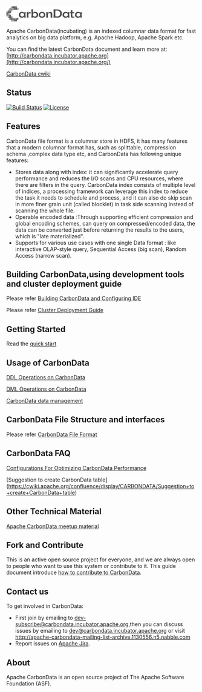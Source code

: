 <!--
    Licensed to the Apache Software Foundation (ASF) under one
    or more contributor license agreements.  See the NOTICE file
    distributed with this work for additional information
    regarding copyright ownership.  The ASF licenses this file
    to you under the Apache License, Version 2.0 (the
    "License"); you may not use this file except in compliance
    with the License.  You may obtain a copy of the License at

      http://www.apache.org/licenses/LICENSE-2.0

    Unless required by applicable law or agreed to in writing,
    software distributed under the License is distributed on an
    "AS IS" BASIS, WITHOUT WARRANTIES OR CONDITIONS OF ANY
    KIND, either express or implied.  See the License for the
    specific language governing permissions and limitations
    under the License.
-->

<img src="/docs/images/format/CarbonData_logo.png" width="200" height="40">

Apache CarbonData(incubating) is an indexed columnar data format for fast analytics on big data platform, e.g. Apache Hadoop, Apache Spark etc.

You can find the latest CarbonData document and learn more at:
[http://carbondata.incubator.apache.org](http://carbondata.incubator.apache.org/)

[CarbonData cwiki](https://cwiki.apache.org/confluence/display/CARBONDATA/)

## Status
[![Build Status](https://travis-ci.org/apache/incubator-carbondata.svg?branch=master)](https://travis-ci.org/apache/incubator-carbondata)
[![License](https://img.shields.io/badge/license-Apache%202-4EB1BA.svg)](https://www.apache.org/licenses/LICENSE-2.0.html)

## Features
CarbonData file format is a columnar store in HDFS, it has many features that a modern columnar format has, such as splittable, compression schema ,complex data type etc, and CarbonData has following unique features:
* Stores data along with index: it can significantly accelerate query performance and reduces the I/O scans and CPU resources, where there are filters in the query.  CarbonData index consists of multiple level of indices, a processing framework can leverage this index to reduce the task it needs to schedule and process, and it can also do skip scan in more finer grain unit (called blocklet) in task side scanning instead of scanning the whole file. 
* Operable encoded data :Through supporting efficient compression and global encoding schemes, can query on compressed/encoded data, the data can be converted just before returning the results to the users, which is "late materialized". 
* Supports for various use cases with one single Data format : like interactive OLAP-style query, Sequential Access (big scan), Random Access (narrow scan). 

## Building CarbonData,using development tools and cluster deployment guide
Please refer [Building CarbonData and Configuring IDE](https://cwiki.apache.org/confluence/display/CARBONDATA/Building+CarbonData+And+IDE+Configuration)

Please refer [Cluster Deployment Guide](https://cwiki.apache.org/confluence/display/CARBONDATA/Cluster+deployment+guide)

## Getting Started
Read the [quick start](https://cwiki.apache.org/confluence/display/CARBONDATA/Quick+Start)

## Usage of CarbonData
 [DDL Operations on CarbonData](https://cwiki.apache.org/confluence/display/CARBONDATA/DDL+operations+on+CarbonData) 
 
 [DML Operations on CarbonData](https://cwiki.apache.org/confluence/display/CARBONDATA/DML+operations+on+CarbonData)  
 
 [CarbonData data management](https://cwiki.apache.org/confluence/display/CARBONDATA/Data+Management)  

## CarbonData File Structure and interfaces
Please refer [CarbonData File Format](https://cwiki.apache.org/confluence/display/CARBONDATA/CarbonData+File+Structure+and+Format)

## CarbonData FAQ 
[Configurations For Optimizing CarbonData Performance](https://cwiki.apache.org/confluence/display/CARBONDATA/Configurations+For+Optimizing+CarbonData+Performance)

[Suggestion to create CarbonData table]
(https://cwiki.apache.org/confluence/display/CARBONDATA/Suggestion+to+create+CarbonData+table)

## Other Technical Material
[Apache CarbonData meetup material](docs/Apache-CarbonData-meetup-material.pdf)

## Fork and Contribute
This is an active open source project for everyone, and we are always open to people who want to use this system or contribute to it. 
This guide document introduce [how to contribute to CarbonData](https://cwiki.apache.org/confluence/display/CARBONDATA/Contributing+to+CarbonData).

## Contact us
To get involved in CarbonData:

* First join by emailing to [dev-subscribe@carbondata.incubator.apache.org](mailto:dev-subscribe@carbondata.incubator.apache.org),then you can discuss issues by emailing to [dev@carbondata.incubator.apache.org](mailto:dev@carbondata.incubator.apache.org) or visit http://apache-carbondata-mailing-list-archive.1130556.n5.nabble.com
* Report issues on [Apache Jira](https://issues.apache.org/jira/browse/CARBONDATA).

## About
Apache CarbonData is an open source project of The Apache Software Foundation (ASF).

